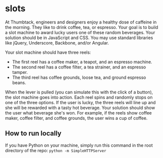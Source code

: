 # slots

At Thumbtack, engineers and designers enjoy a healthy dose of caffeine in the morning. They like to drink coffee, tea, or espresso. Your goal is to build a slot machine to award lucky users one of these random beverages. Your solution should be in JavaScript and CSS. You may use standard libraries like jQuery, Underscore, Backbone, and/or Angular.

Your slot machine should have three reels:

- The first reel has a coffee maker, a teapot, and an espresso machine.
- The second reel has a coffee filter, a tea strainer, and an espresso tamper.
- The third reel has coffee grounds, loose tea, and ground espresso beans.

When the lever is pulled (you can simulate this with the click of a button), the slot machine goes into action. Each reel spins and randomly stops on one of the three options. If the user is lucky, the three reels will line up and she will be rewarded with a tasty hot beverage. Your solution should show the user what beverage she's won. For example, if the reels show coffee maker, coffee filter, and coffee grounds, the user wins a cup of coffee.

## How to run locally

If you have Python on your machine, simply run this command in the root directory of the repo:
`python -m SimpleHTTPServer`

